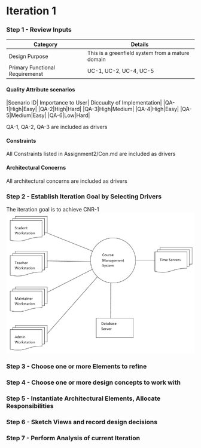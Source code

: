 # Iteration 1
### Step 1 - Review Inputs
| Category | Details |
|---|---|
| Design Purpose | This is a greenfield system from a mature domain |
| Primary Functional Requiremenst | UC-1, UC-2, UC-4, UC-5 |
#### Quality Attribute scenarios
|Scenario ID| Importance to User| Diccuulty of Implementation|
|QA-1|High|Easy|
|QA-2|High|Hard|
|QA-3|High|Medium|
|QA-4|High|Easy|
|QA-5|Medium|Easy|
|QA-6|Low|Hard|

QA-1, QA-2, QA-3 are included as drivers
#### Constraints
All Constraints listed in Assignment2/Con.md are included as drivers
#### Architectural Concerns
All architectural concerns are included as drivers
### Step 2 - Establish Iteration Goal by Selecting Drivers
The iteration goal is to achieve CNR-1
![Context Diagram](https://github.com/SOFE3650F18/project-group-24/blob/master/Iteration%201/Context%20Diagram%20for%20CM%20system.PNG)

### Step 3 - Choose one or more Elements to refine


### Step 4 - Choose one or more design concepts to work with


### Step 5 - Instantiate Architectural Elements, Allocate Responsibilities


### Step 6 - Sketch Views and record design decisions


### Step 7 - Perform Analysis of current Iteration
